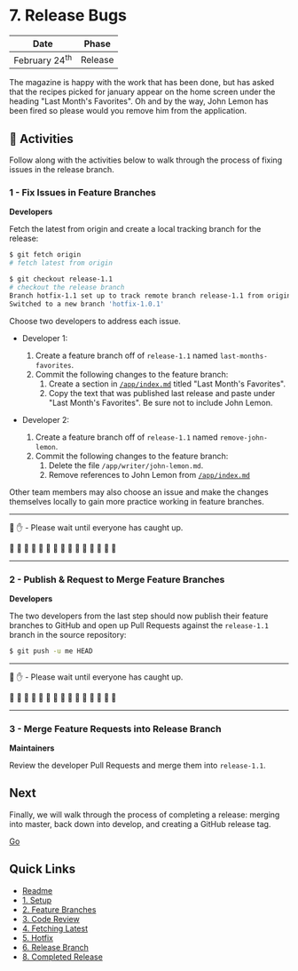# 7. Release Bugs

| Date | Phase |
| --- | --- |
|  February 24<sup>th</sup> | Release |

The magazine is happy with the work that has been done, but has asked that the recipes picked for january appear on the home screen under the heading "Last Month's Favorites". Oh and by the way, John Lemon has been fired so please would you remove him from the application.

## :running: Activities

Follow along with the activities below to walk through the process of fixing issues in the release branch.

### 1 - Fix Issues in Feature Branches

__Developers__

Fetch the latest from origin and create a local tracking branch for the release:

```sh
$ git fetch origin
# fetch latest from origin

$ git checkout release-1.1
# checkout the release branch
Branch hotfix-1.1 set up to track remote branch release-1.1 from origin.
Switched to a new branch 'hotfix-1.0.1'
```

Choose two developers to address each issue.

- Developer 1:
    1. Create a feature branch off of `release-1.1` named `last-months-favorites`.
    2. Commit the following changes to the feature branch:
        1. Create a section in [`/app/index.md`](/app/index.md) titled "Last Month's Favorites".
        2. Copy the text that was published last release and paste under "Last Month's Favorites". Be sure not to include John Lemon.

- Developer 2:
    1. Create a feature branch off of `release-1.1` named `remove-john-lemon`.
    2. Commit the following changes to the feature branch:
        1. Delete the file `/app/writer/john-lemon.md`.
        2. Remove references to John Lemon from [`/app/index.md`](/app/index.md)

Other team members may also choose an issue and make the changes themselves locally to gain more practice working in feature branches.

---

:cop: :raised_hand: - Please wait until everyone has caught up.

:construction: :construction: :construction: :construction: :construction: :construction: :construction: :construction: :construction: :construction: :construction: :construction: :construction: :construction: :construction:

---

### 2 - Publish & Request to Merge Feature Branches

__Developers__

The two developers from the last step should now publish their feature branches to GitHub and open up Pull Requests against the `release-1.1` branch in the source repository:
```sh
$ git push -u me HEAD
```

---

:cop: :raised_hand: - Please wait until everyone has caught up.

:construction: :construction: :construction: :construction: :construction: :construction: :construction: :construction: :construction: :construction: :construction: :construction: :construction: :construction: :construction:

---

### 3 - Merge Feature Requests into Release Branch

__Maintainers__

Review the developer Pull Requests and merge them into `release-1.1`.

## Next

Finally, we will walk through the process of completing a release: merging into master, back down into develop, and creating a GitHub release tag.

[Go](8-completed-release.md)

## Quick Links

- [Readme](../readme.md)
- [1. Setup](1-setup.md)
- [2. Feature Branches](2-feature-branches.md)
- [3. Code Review](3-code-review.md)
- [4. Fetching Latest](4-fetching-latest.md)
- [5. Hotfix](5-hotfix.md)
- [6. Release Branch](6-release-branch.md)
- [8. Completed Release](8-completed-release.md)
